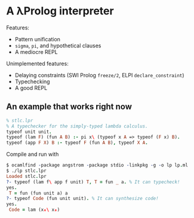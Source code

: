 # A λProlog interpreter

Features:
 - Pattern unification
 - `sigma`, `pi`, and hypothetical clauses
 - A mediocre REPL

Unimplemented features:
 - Delaying constraints (SWI Prolog `freeze/2`, ELPI `declare_constraint`)
 - Typechecking
 - A good REPL

## An example that works right now

```prolog
% stlc.lpr
% A typechecker for the simply-typed lambda calculus.
typeof unit unit.
typeof (lam F) (fun A B) :- pi x\ (typeof x A => typeof (F x) B).
typeof (app F X) B :- typeof F (fun A B), typeof X A.
```

Compile and run with

```prolog
$ ocamlfind -package angstrom -package stdio -linkpkg -g -o lp lp.ml
$ ./lp stlc.lpr
Loaded stlc.lpr
?- typeof (lam f\ app f unit) T, T = fun _ a. % It can typecheck!
yes.
 T = fun (fun unit a) a
?- typeof Code (fun unit unit). % It can synthesize code!
yes.
 Code = lam (x₀\ x₀)
```

